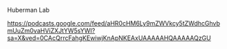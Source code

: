 Huberman Lab


https://podcasts.google.com/feed/aHR0cHM6Ly9mZWVkcy5tZWdhcGhvbmUuZm0vaHViZXJtYW5sYWI?sa=X&ved=0CAcQrrcFahgKEwiwjKnApNKEAxUAAAAAHQAAAAAQzGU
